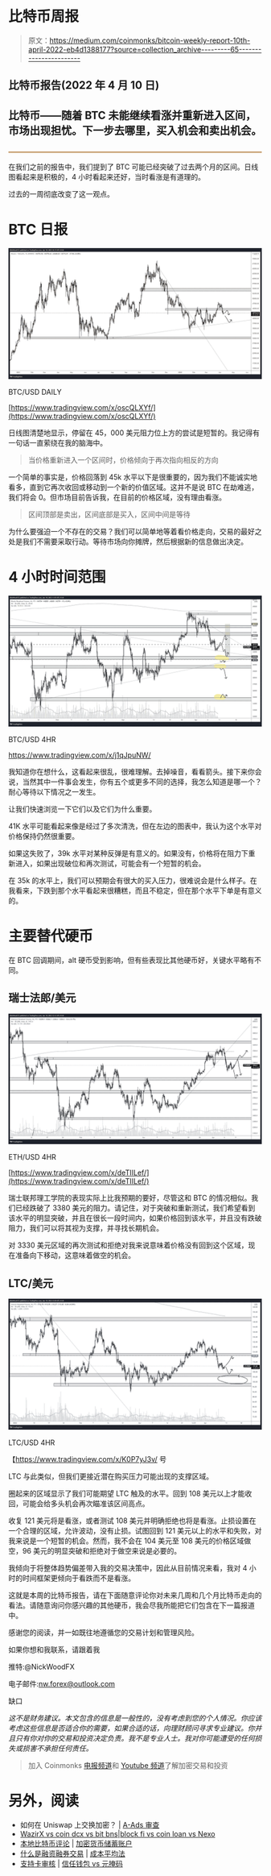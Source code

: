 # 比特币周报

> 原文：<https://medium.com/coinmonks/bitcoin-weekly-report-10th-april-2022-eb4d1388177?source=collection_archive---------65----------------------->

## 比特币报告(2022 年 4 月 10 日)

## 比特币——随着 BTC 未能继续看涨并重新进入区间，市场出现担忧。下一步去哪里，买入机会和卖出机会。

![](img/4e8d232ac62e80c933770ad5bf5618e4.png)

在我们之前的报告中，我们提到了 BTC 可能已经突破了过去两个月的区间。日线图看起来是积极的，4 小时看起来还好，当时看涨是有道理的。

过去的一周彻底改变了这一观点。

# BTC 日报

![](img/d1020b1879d44edcfeb8ff8f023ce4df.png)

BTC/USD DAILY

[https://www.tradingview.com/x/oscQLXYf/](https://www.tradingview.com/x/oscQLXYf/)

日线图清楚地显示，停留在 45，000 美元阻力位上方的尝试是短暂的。我记得有一句话一直萦绕在我的脑海中。

> 当价格重新进入一个区间时，价格倾向于再次指向相反的方向

一个简单的事实是，价格回落到 45k 水平以下是很重要的，因为我们不能诚实地看多，直到它再次收回或移动到一个新的价值区域。这并不是说 BTC 在劫难逃，我们将会 0。但市场目前告诉我，在目前的价格区域，没有理由看涨。

> 区间顶部是卖出，区间底部是买入，区间中间是等待

为什么要强迫一个不存在的交易？我们可以简单地等着看价格走向，交易的最好之处是我们不需要采取行动。等待市场向你摊牌，然后根据新的信息做出决定。

# 4 小时时间范围

![](img/9947a5463e8b261172689b480fea4277.png)

BTC/USD 4HR

https://www.tradingview.com/x/j1qJpuNW/

我知道你在想什么，这看起来很乱，很难理解。去掉噪音，看看箭头。接下来你会说，当然其中一件事会发生，你有五个或更多不同的选择，我怎么知道是哪一个？耐心等待以下情况之一发生。

让我们快速浏览一下它们以及它们为什么重要。

41K 水平可能看起来像是经过了多次清洗，但在左边的图表中，我认为这个水平对价格保持仍然很重要。

如果这失败了，39k 水平对某种反弹是有意义的。如果没有，价格将在阻力下重新进入，如果出现破位和再次测试，可能会有一个短暂的机会。

在 35k 的水平上，我们可以预期会有很大的买入压力，很难说会是什么样子。在我看来，下跌到那个水平看起来很糟糕，而且不稳定，但在那个水平下单是有意义的。

# 主要替代硬币

在 BTC 回调期间，alt 硬币受到影响，但有些表现比其他硬币好，关键水平略有不同。

## 瑞士法郎/美元

![](img/a7282631b296ebf26d11acb9aab7c3f5.png)

ETH/USD 4HR

[https://www.tradingview.com/x/deTIILef/](https://www.tradingview.com/x/deTIILef/)

瑞士联邦理工学院的表现实际上比我预期的要好，尽管这和 BTC 的情况相似。我们已经跌破了 3380 美元的阻力。请记住，对于突破和重新测试，我们希望看到该水平的明显突破，并且在很长一段时间内，如果价格回到该水平，并且没有跌破阻力，我们可以将其视为支撑，并寻找长期机会。

对 3330 美元区域的再次测试和拒绝对我来说意味着价格没有回到这个区域，现在准备向下移动，这意味着做空的机会。

## LTC/美元

![](img/7cbc693fe0c05a80d7e74aa0e65c6988.png)

LTC/USD 4HR

【https://www.tradingview.com/x/K0P7yJ3v/ 号

LTC 与此类似，但我们更接近潜在购买压力可能出现的支撑区域。

圈起来的区域显示了我们可能期望 LTC 触及的水平。回到 108 美元以上才能收回，可能会给多头机会再次瞄准该区间高点。

收复 121 美元将是看涨，或者测试 108 美元并明确拒绝也将是看涨。止损设置在一个合理的区域，允许波动，没有止损。试图回到 121 美元以上的水平和失败，对我来说是一个短暂的机会。然而，我不会在 104 美元至 108 美元的价格区域做空，96 美元的明显突破和拒绝对于做空来说是必要的。

我倾向于将整体趋势偏差带入我的交易决策中，因此从目前情况来看，我对 4 小时的时间框架更倾向于看跌而不是看涨。

这就是本周的比特币报告，请在下面随意评论你对未来几周和几个月比特币走向的看法。请随意询问你感兴趣的其他硬币，我会尽我所能把它们包含在下一篇报道中。

感谢您的阅读，并一如既往地遵循您的交易计划和管理风险。

如果你想和我联系，请跟着我

推特:@NickWoodFX

电子邮件:nw.forex@outlook.com

缺口

*这不是财务建议。本文包含的信息是一般性的，没有考虑到您的个人情况。你应该考虑这些信息是否适合你的需要，如果合适的话，向理财顾问寻求专业建议。你并且只有你对你的交易和投资决定负责。我不是专业人士。我对你可能遭受的任何损失或损害不承担任何责任。*

> 加入 Coinmonks [电报频道](https://t.me/coincodecap)和 [Youtube 频道](https://www.youtube.com/c/coinmonks/videos)了解加密交易和投资

# 另外，阅读

*   如何在 Uniswap 上交换加密？ | [A-Ads 审查](https://coincodecap.com/a-ads-review)
*   [WazirX vs coin dcx vs bit bns](/coinmonks/wazirx-vs-coindcx-vs-bitbns-149f4f19a2f1)|[block fi vs coin loan vs Nexo](/coinmonks/blockfi-vs-coinloan-vs-nexo-cb624635230d)
*   [本地比特币评论](/coinmonks/localbitcoins-review-6cc001c6ed56) | [加密货币储蓄账户](https://coincodecap.com/cryptocurrency-savings-accounts)
*   [什么是融资融券交易](https://coincodecap.com/margin-trading) | [成本平均法](https://coincodecap.com/dca)
*   [支持卡审核](https://coincodecap.com/uphold-card-review) | [信任钱包 vs 元掩码](https://coincodecap.com/trust-wallet-vs-metamask)